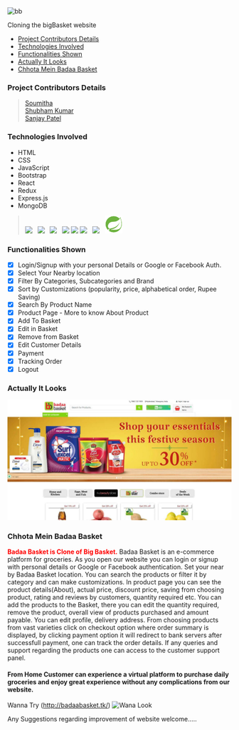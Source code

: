 <img src="http://badaabasket.tk/bb.png" alt="bb" />

Cloning the bigBasket website

* [Project Contributors Details](#project-contributors-details)
* [Technologies Involved](#technologies-involved)
* [Functionalities Shown](#functionalities-shown)
* [Actually It Looks](#actually-it-looks)
* [Chhota Mein Badaa Basket](#chhota-mein-badaa-basket)

### Project Contributors Details

> [Soumitha](https://github.com/soumitha18) <br/>
> [Shubham Kumar](https://github.com/masaianshubham) <br/>
> [Sanjay Patel](https://github.com/sanjaypatel29) 

### Technologies Involved

- HTML 
- CSS
- JavaScript
- Bootstrap
- React
- Redux
- Express.js
- MongoDB
 
> <img height="40" src="https://www.flaticon.com/svg/static/icons/svg/1216/1216733.svg">&nbsp;&nbsp;
    <img height="40" src="https://www.flaticon.com/svg/static/icons/svg/732/732190.svg">&nbsp;&nbsp;
    <img height="40" src="https://www.flaticon.com/svg/static/icons/svg/541/541509.svg">&nbsp;&nbsp;
    <img height="40" src="https://encrypted-tbn0.gstatic.com/images?q=tbn%3AANd9GcSSYXDgtUuX0KXITEzysyAq-gwLKRNalIEdUg&usqp=CAU">
    <img height="50" src="https://upload.wikimedia.org/wikipedia/commons/thumb/a/a7/React-icon.svg/1200px-React-icon.svg.png">
    <img height="40" src="https://miro.medium.com/max/2800/0*U2DmhXYumRyXH6X1.png">&nbsp;&nbsp;
    <img height="40" src="https://n7.nextpng.com/sticker-png/925/447/sticker-png-express-js-node-js-javascript-mongodb-node-js-text-trademark-logo-web-application.png">&nbsp;&nbsp;
<img height="40" src="https://raw.githubusercontent.com/github/explore/80688e429a7d4ef2fca1e82350fe8e3517d3494d/topics/spring-boot/spring-boot.png">&nbsp;&nbsp;


### Functionalities Shown
- [x] Login/Signup with your personal Details or Google or Facebook Auth.
- [x] Select Your Nearby location
- [x] Filter By Categories, Subcategories and Brand
- [x] Sort by Customizations (popularity, price, alphabetical order, Rupee Saving)
- [x] Search By Product Name
- [x] Product Page - More to know About Product
- [x] Add To Basket
- [x] Edit in Basket
- [x] Remove from Basket
- [x] Edit Customer Details
- [x] Payment
- [x] Tracking Order
- [x] Logout

### Actually It Looks

<img src="./resources/badaaBasket.jpeg" alt="Landing Page" />

### Chhota Mein Badaa Basket

<b style="color:red;">Badaa Basket is Clone of Big Basket.</b> Badaa Basket is an e-commerce platform for groceries. As you open our website you can login or signup with personal details or Google or Facebook authentication. Set your near by Badaa Basket location. You can search the products or filter it by category and can make customizations. In product page  you can see the product details(About), actual price, discount price, saving from choosing product, rating and reviews by customers, quantity required etc. You can add the products to the Basket, there you can edit the quantity required, remove the product, overall view of products purchased and amount payable. You can edit profile, delivery address. From choosing products from vast varieties click on checkout option where order summary is displayed, by clicking payment option it will redirect to bank servers after successfull payment, one can track the order details. If any queries and support regarding the products one can access to the customer support panel.

#### From Home Customer can experience a virtual platform to purchase daily groceries and enjoy great experience without any complications from our website.

Wanna Try (http://badaabasket.tk/) ![Wana Look](https://media.tenor.com/images/7ad5dbcba7a5b825626c6cb4697254b4/tenor.gif)

Any Suggestions regarding improvement of website welcome.....


